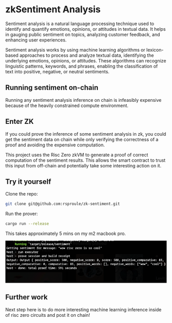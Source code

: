 # zkSentiment Analysis

Sentiment analysis is a natural language processing technique used to identify and quantify emotions, opinions, or attitudes in textual data. It helps in gauging public sentiment on topics, analyzing customer feedback, and enhancing user experiences.

Sentiment analysis works by using machine learning algorithms or lexicon-based approaches to process and analyze textual data, identifying the underlying emotions, opinions, or attitudes. These algorithms can recognize linguistic patterns, keywords, and phrases, enabling the classification of text into positive, negative, or neutral sentiments.

## Running sentiment on-chain

Running any sentiment analysis inference on chain is infeasibly expensive because of the heavily constrained compute environment.

## Enter ZK

If you could prove the inference of some sentiment analysis in zk, you could get the sentiment data on chain while only verifying the correctness of a proof and avoiding the expensive computation.

This project uses the Risc Zero zkVM to generate a proof of correct computation of the sentiment results. This allows the smart contract to trust this input from off-chain and potentially take some interesting action on it.

## Try it yourself

Clone the repo:

``` bash
git clone git@github.com:rsproule/zk-sentiment.git
```

Run the prover:

``` bash
cargo run --release
```

This takes approximately 5 mins on my m2 macbook pro.

![demo](./assets/demo.png)

## Further work

Next step here is to do more interesting machine learning inference inside of risc zero circuits and post it on chain!
